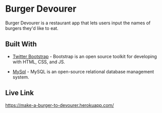 # Burger Devourer

Burger Devourer is a restaurant app that lets users input the names of burgers they'd like to eat.

## Built With

* [Twitter Bootstrap](https://getbootstrap.com/) - Bootstrap is an open source toolkit for developing with HTML, CSS, and JS.

* [MySql](https://www.mysql.com/) - MySQL is an open-source relational database management system.

## Live Link

https://make-a-burger-to-devourer.herokuapp.com/